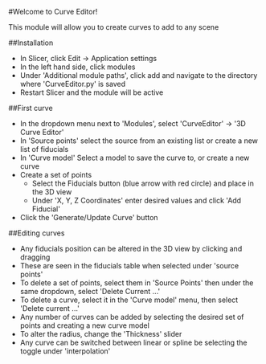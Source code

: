 #Welcome to Curve Editor!

This module will allow you to create curves to add to any scene

##Installation
* In Slicer, click Edit -> Application settings
* In the left hand side, click modules
* Under 'Additional module paths', click add and navigate to the directory where 'CurveEditor.py' is saved
* Restart Slicer and the module will be active

##First curve
* In the dropdown menu next to 'Modules', select 'CurveEditor' -> '3D Curve Editor'
* In 'Source points' select the source from an existing list or create a new list of fiducials
* In 'Curve model' Select a model to save the curve to, or create a new curve
* Create a set of points
    * Select the Fiducials button (blue arrow with red circle) and place in the 3D view
    * Under 'X, Y, Z Coordinates' enter desired values and click 'Add Fiducial'
* Click the 'Generate/Update Curve' button

##Editing curves
* Any fiducials position can be altered in the 3D view by clicking and dragging
* These are seen in the fiducials table when selected under 'source points'
* To delete a set of points, select them in 'Source Points' then under the same dropdown, select 'Delete Current ...'
* To delete a curve, select it in the 'Curve model' menu, then select 'Delete current ...'
* Any number of curves can be added by selecting the desired set of points and creating a new curve model
* To alter the radius, change the 'Thickness' slider
* Any curve can be switched between linear or spline be selecting the toggle under 'interpolation'
